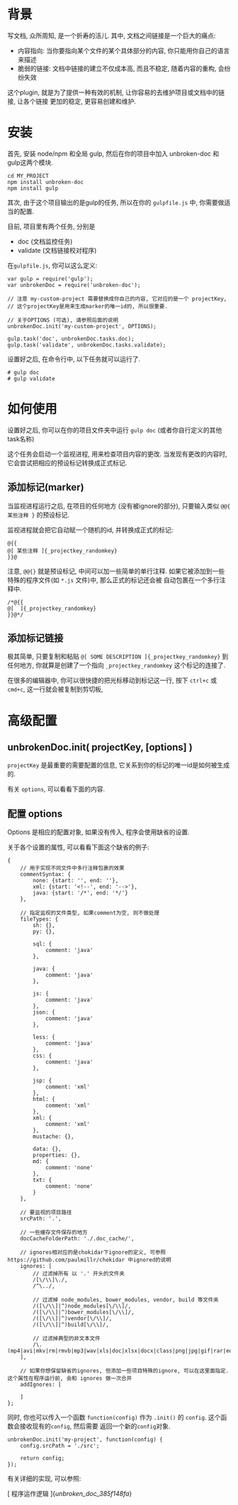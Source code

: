 # 背景

写文档, 众所周知, 是一个折寿的活儿. 其中, 文档之间链接是一个巨大的痛点:

* 内容指向: 当你要指向某个文件的某个具体部分的内容, 你只能用你自己的语言来描述
* 脆弱的链接: 文档中链接的建立不仅成本高, 而且不稳定, 随着内容的重构, 会纷纷失效
 
这个plugin, 就是为了提供一种有效的机制, 让你容易的去维护项目或文档中的链接, 让各个链接
更加的稳定, 更容易创建和维护. 

# 安装

首先, 安装 node/npm 和全局 gulp, 然后在你的项目中加入 unbroken-doc 和 gulp这两个模块.

```
cd MY_PROJECT
npm install unbroken-doc
npm install gulp
```

其次, 由于这个项目输出的是gulp的任务, 所以在你的 `gulpfile.js` 中, 你需要做适当的配置.

目前, 项目里有两个任务, 分别是

* doc (文档监控任务)
* validate (文档链接校对程序)
 
在`gulpfile.js`, 你可以这么定义:

```
var gulp = require('gulp');
var unbrokenDoc = require('unbroken-doc');

// 注意 my-custom-project 需要替换成你自己的内容, 它对应的是一个 projectKey,
// 这个projectKey是用来生成marker的唯一id的, 所以很重要.

// 关于OPTIONS (可选), 请参照后面的说明
unbrokenDoc.init('my-custom-project', OPTIONS);

gulp.task('doc', unbrokenDoc.tasks.doc);
gulp.task('validate', unbrokenDoc.tasks.validate);
```

设置好之后, 在命令行中, 以下任务就可以运行了.

```
# gulp doc
# gulp validate
```

# 如何使用

设置好之后, 你可以在你的项目文件夹中运行 `gulp doc` (或者你自行定义的其他task名称)

这个任务会启动一个监视进程, 用来检查项目内容的更改. 当发现有更改的内容时, 它会尝试把相应的预设标记转换成正式标记.

## 添加标记(marker)

当监视进程运行之后, 在项目的任何地方 (没有被ignore的部分), 只要输入类似 `@@{ 某些注释 }` 的预设标记.
 
监视进程就会把它自动赋一个随机的id, 并转换成正式的标记:
```
@{{
@[ 某些注释 ]{_projectkey_randomkey}
}}@
```

注意, `@@{}` 就是预设标记, 中间可以加一些简单的单行注释. 如果它被添加到一些特殊的程序文件(如 `*.js` 文件)中, 那么正式的标记还会被
自动包裹在一个多行注释中.
```
/*@{{
@[  ]{_projectkey_randomkey}
}}@*/
```
## 添加标记链接

极其简单, 只要复制和粘贴 `@[ SOME DESCRIPTION ]{_projectkey_randomkey}` 到任何地方, 你就算是创建了一个指向 `_projectkey_randomkey`
这个标记的连接了.

在很多的编辑器中, 你可以很快捷的把光标移动到标记这一行, 按下 `ctrl+c` 或 `cmd+c`, 这一行就会被复制到剪切板, 

# 高级配置

## unbrokenDoc.init( projectKey, [options] )

`projectKey` 是最重要的需要配置的信息, 它关系到你的标记的唯一id是如何被生成的.

有关 `options`, 可以看看下面的内容.

## 配置 options

Options 是相应的配置对象, 如果没有传入, 程序会使用缺省的设置.

关于各个设置的属性, 可以看看下面这个缺省的例子:

```
{   
    // 用于实现不同文件中多行注释包裹的效果
    commentSyntax: {
        none: {start: '', end: ''},
        xml: {start: '<!--', end: '-->'},
        java: {start: '/*', end: '*/'}
    },
    
    // 指定监视的文件类型, 如果comment为空, 则不做处理
    fileTypes: {
        sh: {},
        py: {},

        sql: {
            comment: 'java'
        },

        java: {
            comment: 'java'
        },

        js: {
            comment: 'java'
        },
        json: {
            comment: 'java'
        },

        less: {
            comment: 'java'
        },
        css: {
            comment: 'java'
        },

        jsp: {
            comment: 'xml'
        },
        html: {
            comment: 'xml'
        },
        xml: {
            comment: 'xml'
        },
        mustache: {},

        data: {},
        properties: {},
        md: {
            comment: 'none'
        },
        txt: {
            comment: 'none'
        }
    },
    
    // 要监视的项目路径
    srcPath: '.',
    
    // 一些缓存文件保存的地方
    docCacheFolderPath: './.doc_cache/',
    
    // ignores相对应的是chokidar下ignore的定义, 可参照 https://github.com/paulmillr/chokidar 中ignored的说明
    ignores: [
        // 过滤掉所有 以 '.' 开头的文件夹
        /[\/\\]\./,
        /^\../,
        
        // 过滤掉 node_modules, bower_modules, vendor, build 等文件夹
        /([\/\\]|^)node_modules[\/\\]/,
        /([\/\\]|^)bower_modules[\/\\]/,
        /([\/\\]|^)vendor[\/\\]/,
        /([\/\\]|^)build[\/\\]/,
        
        // 过滤掉典型的非文本文件
        /\.(mp4|avi|mkv|rm|rmvb|mp3|wav|xls|doc|xlsx|docx|class|png|jpg|gif|rar|eot|svg|ttf|woff|woff2|swf|db|jar|iml|jpeg)$/i,
    ],
    
    // 如果你想保留缺省的ignores, 但添加一些项目特殊的ignore, 可以在这里面指定. 这个属性在程序运行前, 会和 ignores 做一次合并 
    addIgnores: [

    ]
};
```

同时, 你也可以传入一个函数 `function(config)` 作为 `.init()` 的 `config`. 这个函数会接收现有的`config`, 然后需要
返回一个新的`config`对象.
```
unbrokenDoc.init('my-project', function(config) {
    config.srcPath = './src';
    
    return config;
});
```

有关详细的实现, 可以参照: 
 
[ 程序运作逻辑 ]{_unbroken_doc_385f148fa_}